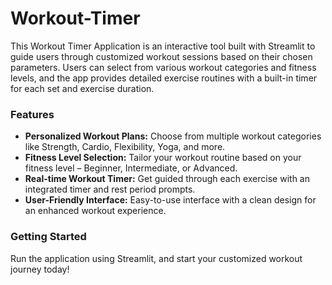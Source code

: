 # Workout-Timer
This Workout Timer Application is an interactive tool built with Streamlit to guide users through customized workout sessions based on their chosen parameters. Users can select from various workout categories and fitness levels, and the app provides detailed exercise routines with a built-in timer for each set and exercise duration.

### Features
- **Personalized Workout Plans:** Choose from multiple workout categories like Strength, Cardio, Flexibility, Yoga, and more.
- **Fitness Level Selection:** Tailor your workout routine based on your fitness level – Beginner, Intermediate, or Advanced.
- **Real-time Workout Timer:** Get guided through each exercise with an integrated timer and rest period prompts.
- **User-Friendly Interface:** Easy-to-use interface with a clean design for an enhanced workout experience.

### Getting Started
Run the application using Streamlit, and start your customized workout journey today!
